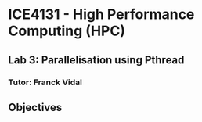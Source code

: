 # ICE4131 - High Performance Computing (HPC)
## Lab 3: Parallelisation using Pthread
### Tutor: Franck Vidal

## Objectives


<!-- Link to create images of code:
https://carbon.now.sh
-->
